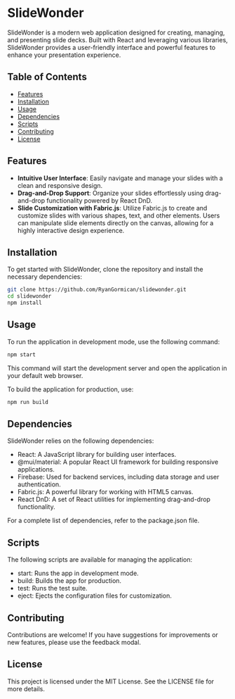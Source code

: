 # SlideWonder

SlideWonder is a modern web application designed for creating, managing, and presenting slide decks. Built with React and leveraging various libraries, SlideWonder provides a user-friendly interface and powerful features to enhance your presentation experience.

## Table of Contents
- [Features](#features)
- [Installation](#installation)
- [Usage](#usage)
- [Dependencies](#dependencies)
- [Scripts](#scripts)
- [Contributing](#contributing)
- [License](#license)

## Features
- **Intuitive User Interface**: Easily navigate and manage your slides with a clean and responsive design.
- **Drag-and-Drop Support**: Organize your slides effortlessly using drag-and-drop functionality powered by React DnD.
- **Slide Customization with Fabric.js**: Utilize Fabric.js to create and customize slides with various shapes, text, and other elements. Users can manipulate slide elements directly on the canvas, allowing for a highly interactive design experience.

## Installation

To get started with SlideWonder, clone the repository and install the necessary dependencies:


```bash
git clone https://github.com/RyanGormican/slidewonder.git
cd slidewonder
npm install
```
## Usage
To run the application in development mode, use the following command:
```bash
npm start
```
This command will start the development server and open the application in your default web browser.

To build the application for production, use:
```bash
npm run build
```
## Dependencies
SlideWonder relies on the following dependencies:

- React: A JavaScript library for building user interfaces.
- @mui/material: A popular React UI framework for building responsive applications.
- Firebase: Used for backend services, including data storage and user authentication.
- Fabric.js: A powerful library for working with HTML5 canvas.
- React DnD: A set of React utilities for implementing drag-and-drop functionality.

For a complete list of dependencies, refer to the package.json file.

## Scripts
The following scripts are available for managing the application:

- start: Runs the app in development mode.
- build: Builds the app for production.
- test: Runs the test suite.
- eject: Ejects the configuration files for customization.
## Contributing
Contributions are welcome! If you have suggestions for improvements or new features, please use the feedback modal.

## License
This project is licensed under the MIT License. See the LICENSE file for more details.
